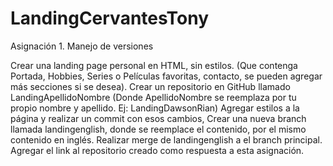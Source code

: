 # LandingCervantesTony
Asignación 1. Manejo de versiones

Crear una landing page personal en HTML, sin estilos. (Que contenga Portada, Hobbies, Series o Películas favoritas, contacto, se pueden agregar más secciones si se desea). 
 Crear un repositorio en GitHub llamado LandingApellidoNombre (Donde ApellidoNombre se reemplaza por tu propio nombre y apellido. Ej: LandingDawsonRian) 
Agregar estilos a la página y realizar un commit con esos cambios, 
Crear una nueva branch llamada landingenglish, donde se reemplace el contenido, por el mismo contenido en inglés. 
Realizar merge de  landingenglish a el branch principal. 
Agregar el link al repositorio creado como respuesta a esta asignación.
